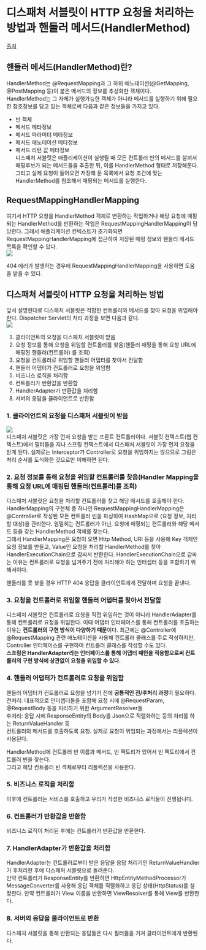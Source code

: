 # 디스패처 서블릿이 HTTP 요청을 처리하는 방법과 핸들러 메서드(HandlerMethod)
[출처](https://mangkyu.tistory.com/180)  
## 핸들러 메서드(HandlerMethod)란?
HandlerMethod는 @RequestMapping과 그 하위 애노테이션(@GetMapping, @PostMapping 등)이 붙은 메서드의 정보를 추상화한 객체이다.  
HandlerMethod는 그 자체가 실행가능한 객체가 아니라 메서드를 실행하기 위해 필요한 참조정보를 담고 있는 객체로써 다음과 같은 정보들을 가지고 있다.  
- 빈 객체  
- 메서드 메타정보  
- 메서드 파라미터 메타정보  
- 메서드 애노테이션 메타정보  
- 메서드 리턴 값 메터정보  
디스패처 서블릿은 애플리케이션이 실행될 때 모든 컨트롤러 빈의 메서드를 살펴서 매핑후보가 되는 메서드들을 추출한 뒤, 이를 HandlerMethod 형태로 저장해둔다. 그리고 실제 요청이 들어오면 저장해 둔 목록에서 요청 조건에 맞는 HandlerMethod를 참조해서 매핑되는 메서드를 실행한다.  

## RequestMappingHandlerMapping
여기서 HTTP 요청을 HandlerMethod 객체로 변환하는 작업하거나 해당 요청에 매핑되는 HandlerMethod를 반환하는 작업은 RequestMappingHandlerMapping이 담당한다. 그래서 애플리케이션 컨텍스트가 초기화되면 RequestMappingHandlerMapping에 접근하여 저장된 매핑 정보와 핸들러 메서드 목록을 확인할 수 있다.  
![](https://img1.daumcdn.net/thumb/R1280x0/?scode=mtistory2&fname=https%3A%2F%2Fblog.kakaocdn.net%2Fdn%2FbmrtYl%2FbtroWm0Axm7%2FKIaAaLVvW3dpPvZ6FawhX0%2Fimg.png)  
  
404 에러가 발생하는 경우에 RequestMappingHandlerMapping을 사용하면 도움을 받을 수 있다.  
  
## 디스패처 서블릿이 HTTP 요청을 처리하는 방법
앞서 설명한대로 디스패처 서블릿은 적합한 컨트롤러와 메서드를 찾아 요청을 위임해야 한다. Dispatcher Servlet의 처리 과정을 보면 다음과 같다.  
![](https://img1.daumcdn.net/thumb/R1280x0/?scode=mtistory2&fname=https%3A%2F%2Fblog.kakaocdn.net%2Fdn%2FHl576%2FbtrBxbFBnPz%2FEP1pVsvaKH92oTf9vUtA81%2Fimg.png)  
1. 클라이언트의 요청을 디스패처 서블릿이 받음    
2. 요청 정보를 통해 요청을 위임할 컨트롤러를 찾음(핸들러 매핑을 통해 요청 URL에 매핑된 핸들러(컨트롤러) 를 조회)  
3. 요청을 컨트롤러로 위임할 핸들러 어댑터를 찾아서 전달함  
4. 핸들러 어댑터가 컨트롤러로 요청을 위임함  
5. 비즈니스 로직을 처리함  
6. 컨트롤러가 반환값을 반환함  
7. HandlerAdapter가 반환값을 처리함  
8. 서버의 응답을 클라이언트로 반환함  
  
### 1. 클라이언트의 요청을 디스패처 서블릿이 받음
![](https://img1.daumcdn.net/thumb/R1280x0/?scode=mtistory2&fname=https%3A%2F%2Fblog.kakaocdn.net%2Fdn%2F1YW9L%2FbtrBu5MG2C4%2FQJAcTCI6v6Wv0kMo3ZO1xk%2Fimg.png)  
디스패처 서블릿은 가장 먼저 요청을 받는 프론트 컨트롤러이다. 서블릿 컨텍스트(웹 컨텍스트)에서 필터들을 지나 스프링 컨텍스트에서 디스패처 서블릿이 가장 먼저 요청을 받게 된다. 실제로는 Interceptor가 Controller로 요청을 위임하지는 않으므로 그림은 처리 순서를 도식화한 것으로만 이해하면 된다.  
  
### 2. 요청 정보를 통해 요청을 위임할 컨트롤러를 찾음(Handler Mapping을 통해 요청 URL에 매핑된 핸들러(컨트롤러)를 조회)
디스패처 서블릿은 요청을 처리할 컨트롤러를 찾고 해당 메서드를 호출해야 한다.  
HandlerMapping의 구현체 중 하나인 RequestMappingHandlerMapping은 @Controller로 작성된 모든 컨트롤러 빈을 파싱하여 HashMap으로 (요청 정보, 처리할 대상)을 관리한다. 엄밀히는 컨트롤러가 아닌, 요청에 매핑되는 컨트롤러와 해당 메서드 등을 갖는 HandlerMethod 객체를 찾는다.  
그래서 HandlerMapping은 요청이 오면 Http Method, URI 등을 사용해 Key 객체인 요청 정보를 만들고, Value인 요청을 처리할 HandlerMethod를 찾아
HandlerExecutionChain으로 감싸서 반환한다. HandlerExecutionChain으로 감싸는 이유는 컨트롤러로 요청을 넘겨주기 전에 처리해야 하는 인터셉터 등을 포함하기 위해서이다.  
  
핸들러를 못 찾을 경우 HTTP 404 응답을 클라이언트에게 전달하며 요청을 끝낸다.  
  
### 3. 요청을 컨트롤러로 위임할 핸들러 어댑터를 찾아서 전달함
디스패처 서블릿은 컨트롤러로 요청을 직접 위임하는 것이 아니라 HandlerAdapter를 통해 컨트롤러로 요청을 위임한다. 이때 어댑터 인터페이스를 통해 컨트롤러를 호출하는 이유는 **컨트롤러의 구현 방식이 다양하기 때문**이다. 최근에는 @Controller에 @RequestMapping 관련 애노테이션을 사용해 컨트롤러 클래스를 주로 작성하지만, Controller 인터페이스를 구현하여 컨트롤러 클래스를 작성할 수도 있다.  
**스프링은 HandlerAdapter라는 인터페이스를 통해 어댑터 패턴을 적용함으로써 컨트롤러의 구현 방식에 상관없이 요청을 위임할 수 있다.**   

### 4. 핸들러 어댑터가 컨트롤러로 요청을 위임함
핸들러 어댑터가 컨트롤러로 요청을 넘기기 전에 **공통적인 전/후처리 과정**이 필요하다.
전처리: 대표적으로 인터셉터들을 포함해 요청 시에 @RequestParam, @RequestBody 등을 처리하기 위한 ArgumentResolver들  
후처리: 응답 시에 ResponseEntity의 Body를 Json으로 직렬화하는 등의 처리를 하는 ReturnValueHandler 등  
컨트롤러의 메서드를 호출하도록 요청. 실제로 요청이 위임되는 과정에서는 리플렉션이 사용된다.  
  
HandlerMethod에 컨트롤러 빈 이름과 메서드, 빈 팩토리가 있어서 빈 팩토리에서 컨트롤러 빈을 찾는다.  
그리고 해당 컨트롤러 빈 객체로부터 리플렉션을 사용한다.  

### 5. 비즈니스 로직을 처리함
이후에 컨트롤러는 서비스를 호출하고 우리가 작성한 비즈니스 로직들이 진행됩니다.  

### 6. 컨트롤러가 반환값을 반환함
비즈니스 로직이 처리된 후에는 컨트롤러가 반환값을 반환한다.  

### 7. HandlerAdapter가 반환값을 처리함
HandlerAdapter는 컨트롤러로부터 받은 응답을 응답 처리기인 ReturnValueHandler가 후처리한 후에 디스패처 서블릿으로 돌려준다.  
만약 컨트롤러가 ResponseEntity를 반환하면 HttpEntityMethodProcessor가 MessageConverter를 사용해 응답 객체를 직렬화하고 응답 상태(HttpStatus)를 설정한다. 만약 컨트롤러가 View 이름을 반환하면 ViewResolver를 통해 View를 반환한다.  

### 8. 서버의 응답을 클라이언트로 반환
디스패처 서블릿을 통해 반환되는 응답들은 다시 필터들을 거쳐 클라이언트에게 반환된다.  
